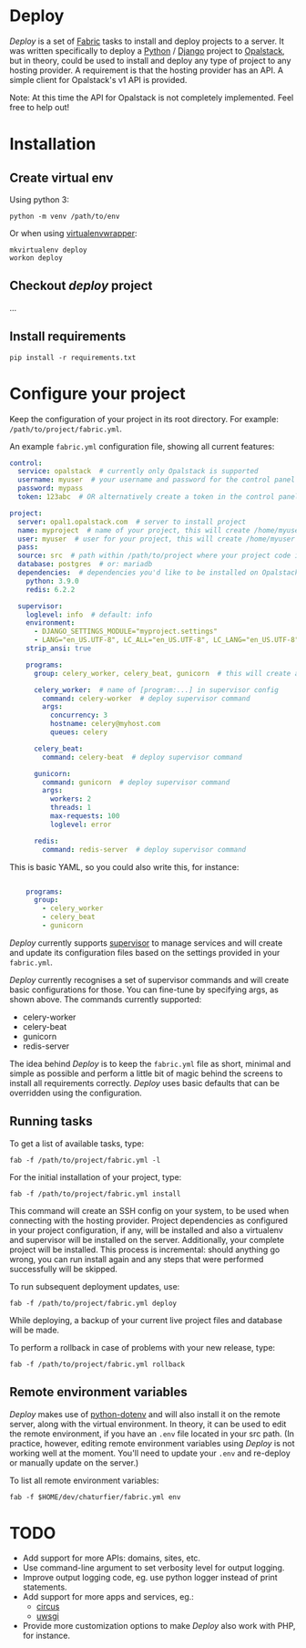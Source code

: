 
Deploy
===

*Deploy* is a set of [Fabric](http://www.fabfile.org/) tasks to install and deploy projects to a server. 
It was written specifically to deploy a [Python](https://www.python.org/) / [Django](https://www.djangoproject.com/) project to [Opalstack](https://opalstack.com/), 
but in theory, could be used to install and deploy any type of project to
any hosting provider. A requirement is that the hosting provider has an API.
A simple client for Opalstack's v1 API is provided.

Note: At this time the API for Opalstack is not completely implemented. Feel free to help out!

Installation
===

Create virtual env
---

Using python 3:

```
python -m venv /path/to/env
```

Or when using [virtualenvwrapper](https://virtualenvwrapper.readthedocs.io/en/latest/):

```
mkvirtualenv deploy
workon deploy
```


Checkout *deploy* project
---

...


Install requirements
---

```
pip install -r requirements.txt
```


Configure your project
===

Keep the configuration of your project in its root directory. For example: `/path/to/project/fabric.yml`.

An example `fabric.yml` configuration file, showing all current features:

```yaml
control:
  service: opalstack  # currently only Opalstack is supported
  username: myuser  # your username and password for the control panel
  password: mypass
  token: 123abc  # OR alternatively create a token in the control panel and use it here

project:
  server: opal1.opalstack.com  # server to install project
  name: myproject  # name of your project, this will create /home/myuser/apps/myproject
  user: myuser  # user for your project, this will create /home/myuser
  pass:
  source: src  # path within /path/to/project where your project code is located
  database: postgres  # or: mariadb
  dependencies:  # dependencies you'd like to be installed on Opalstack
    python: 3.9.0
    redis: 6.2.2

  supervisor:
    loglevel: info  # default: info
    environment:
      - DJANGO_SETTINGS_MODULE="myproject.settings"
      - LANG="en_US.UTF-8", LC_ALL="en_US.UTF-8", LC_LANG="en_US.UTF-8"
    strip_ansi: true

    programs:
      group: celery_worker, celery_beat, gunicorn  # this will create a [group:myproject] in supervisor

      celery_worker:  # name of [program:...] in supervisor config
        command: celery-worker  # deploy supervisor command
        args:
          concurrency: 3
          hostname: celery@myhost.com
          queues: celery

      celery_beat:
        command: celery-beat  # deploy supervisor command

      gunicorn:
        command: gunicorn  # deploy supervisor command
        args:
          workers: 2
          threads: 1
          max-requests: 100
          loglevel: error

      redis:
        command: redis-server  # deploy supervisor command
```

This is basic YAML, so you could also write this, for instance:

```yaml

    programs:
      group:
        - celery_worker
        - celery_beat
        - gunicorn
```

*Deploy* currently supports [supervisor](http://supervisord.org/) to manage services and will create
and update its configuration files based on the settings provided in your `fabric.yml`.

*Deploy* currently recognises a set of supervisor commands and will create basic configurations for those.
You can fine-tune by specifying args, as shown above. The commands currently supported:
- celery-worker
- celery-beat
- gunicorn
- redis-server

The idea behind *Deploy* is to keep the `fabric.yml` file as short, minimal and simple as possible and
perform a little bit of magic behind the screens to install all requirements correctly. *Deploy* uses
basic defaults that can be overridden using the configuration.


Running tasks
---

To get a list of available tasks, type:

```
fab -f /path/to/project/fabric.yml -l
```


For the initial installation of your project, type:

```
fab -f /path/to/project/fabric.yml install
```

This command will create an SSH config on your system, to be used when connecting with the hosting
provider. Project dependencies as configured in your project configuration, if any, will be installed 
and also a virtualenv and supervisor will be installed on the server. Additionally, your complete 
project will be installed. This process is incremental: should anything go wrong, you can run install 
again and any steps that were performed successfully will be skipped.


To run subsequent deployment updates, use:

```
fab -f /path/to/project/fabric.yml deploy
```

While deploying, a backup of your current live project files and database will be made.


To perform a rollback in case of problems with your new release, type:

```
fab -f /path/to/project/fabric.yml rollback
```


Remote environment variables
---

*Deploy* makes use of [python-dotenv](https://github.com/theskumar/python-dotenv) and will also
install it on the remote server, along with the virtual environment. In theory, it can be used to 
edit the remote environment, if you have an `.env` file located in your src path. (In practice,
however, editing remote environment variables using *Deploy* is not working well at the moment. You'll need
to update your `.env` and re-deploy or manually update on the server.)

To list all remote environment variables:
```
fab -f $HOME/dev/chaturfier/fabric.yml env
```


TODO
===
- Add support for more APIs: domains, sites, etc.
- Use command-line argument to set verbosity level for output logging.
- Improve output logging code, eg. use python logger instead of print statements.
- Add support for more apps and services, eg.:
    - [circus](https://circus.readthedocs.io/en/latest/)
    - [uwsgi](https://uwsgi-docs.readthedocs.io/en/latest/)
- Provide more customization options to make *Deploy* also work with PHP, for instance.
